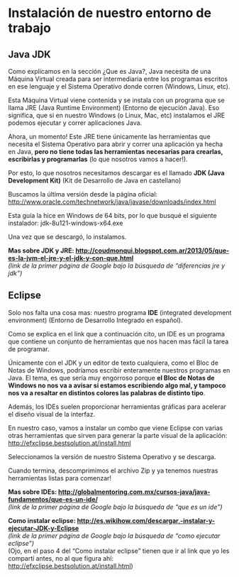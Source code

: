 # Instalación de nuestro entorno de trabajo
## Java JDK

 Como explicamos en la sección ¿Que es Java?, Java necesita de una Máquina Virtual creada para ser intermediaria entre los programas escritos en ese lenguaje y el Sistema Operativo donde corren (Windows, Linux, etc). 

 Esta Máquina Virtual viene contenida y se instala con un programa que se llama JRE (Java Runtime Environment) (Entorno de ejecución Java). Eso significa, que si en nuestro Windows (o Linux, Mac, etc) instalamos el JRE podemos ejecutar y correr aplicaciones Java.

 Ahora, un momento! Este JRE tiene únicamente las herramientas que necesita el Sistema Operativo para abrir y correr una aplicación ya hecha en Java, **pero no tiene todas las herramientas necesarias para crearlas, escribirlas y programarlas** (lo que nosotros vamos a hacer!).

 Por esto, lo que nosotros necesitamos descargar es el llamado **JDK (Java Development Kit)** (Kit de Desarrollo de Java en castellano)

Buscamos la última versión desde la página oficial:
http://www.oracle.com/technetwork/java/javase/downloads/index.html

 Esta guía la hice en Windows de 64 bits, por lo que busqué el siguiente instalador:
jdk-8u121-windows-x64.exe

 Una vez que se descargó, lo instalamos.

**Mas sobre JDK y JRE: http://coudmonqui.blogspot.com.ar/2013/05/que-es-la-jvm-el-jre-y-el-jdk-y-con-que.html**  
*(link de la primer página de Google bajo la búsqueda de “diferencias jre y jdk”)*

## Eclipse

 Solo nos falta una cosa mas: nuestro programa **IDE** (integrated development environment) (Entorno de Desarrollo Integrado en español).

 Como se explica en el link que a continuación cito, un IDE es un programa que contiene un conjunto de herramientas que nos hacen mas fácil la tarea de programar. 

 Únicamente con el JDK y un editor de texto cualquiera, como el Bloc de Notas de Windows, podríamos escribir enteramente nuestros programas en Java. El tema, es que sería muy engorroso porque **el Bloc de Notas de Windows no nos va a avisar si estamos escribiendo algo mal, y tampoco nos va a resaltar en distintos colores las palabras de distinto tipo**.

 Además, los IDEs suelen proporcionar herramientas gráficas para acelerar el diseño visual de la interfaz.

 En nuestro caso, vamos a instalar un combo que viene Eclipse con varias otras herramientas que sirven para generar la parte visual de la aplicación:
http://efxclipse.bestsolution.at/install.html

 Seleccionamos la versión de nuestro Sistema Operativo y se descarga. 

 Cuando termina, descomprimimos el archivo Zip y ya tenemos nuestras herramientas listas para comenzar!

**Mas sobre IDEs: http://globalmentoring.com.mx/cursos-java/java-fundamentos/que-es-un-ide/**  
*(link de la primer página de Google bajo la búsqueda de “que es un ide”)*

**Como instalar eclipse: http://es.wikihow.com/descargar,-instalar-y-ejecutar-JDK-y-Eclipse**  
*(link de la primer página de Google bajo la búsqueda de “como ejecutar eclipse”)*  
(Ojo, en el paso 4 del “Como instalar eclipse” tienen que ir al link que yo les compartí antes, no al que figura ahí: http://efxclipse.bestsolution.at/install.html)
